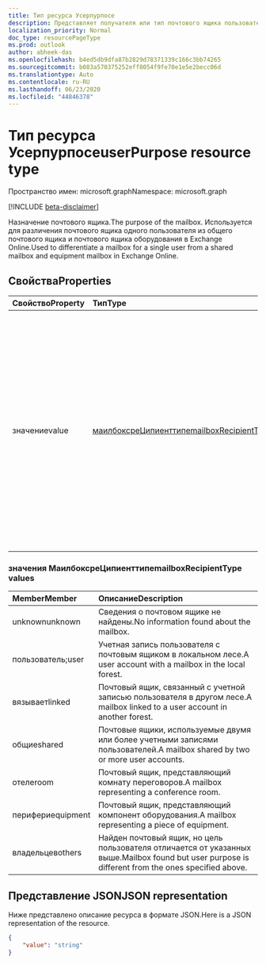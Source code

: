 ```yaml
---
title: Тип ресурса Усерпурпосе
description: Представляет получателя или тип почтового ящика пользователя в Exchange Online.
localization_priority: Normal
doc_type: resourcePageType
ms.prod: outlook
author: abheek-das
ms.openlocfilehash: b4ed5db9dfa87b2829d78371339c166c3bb74265
ms.sourcegitcommit: b083a570375252eff8054f9fe70e1e5e2becc06d
ms.translationtype: Auto
ms.contentlocale: ru-RU
ms.lasthandoff: 06/23/2020
ms.locfileid: "44846378"
---
```

# <a name="userpurpose-resource-type"></a><span data-ttu-id="2b26a-103">Тип ресурса Усерпурпосе</span><span class="sxs-lookup"><span data-stu-id="2b26a-103">userPurpose resource type</span></span>

<span data-ttu-id="2b26a-104">Пространство имен: microsoft.graph</span><span class="sxs-lookup"><span data-stu-id="2b26a-104">Namespace: microsoft.graph</span></span>

[!INCLUDE [beta-disclaimer](../../includes/beta-disclaimer.md)]

<span data-ttu-id="2b26a-105">Назначение почтового ящика.</span><span class="sxs-lookup"><span data-stu-id="2b26a-105">The purpose of the mailbox.</span></span> <span data-ttu-id="2b26a-106">Используется для различения почтового ящика одного пользователя из общего почтового ящика и почтового ящика оборудования в Exchange Online.</span><span class="sxs-lookup"><span data-stu-id="2b26a-106">Used to differentiate a mailbox for a single user from a shared mailbox and equipment mailbox in Exchange Online.</span></span>


## <a name="properties"></a><span data-ttu-id="2b26a-107">Свойства</span><span class="sxs-lookup"><span data-stu-id="2b26a-107">Properties</span></span>
|<span data-ttu-id="2b26a-108">Свойство</span><span class="sxs-lookup"><span data-stu-id="2b26a-108">Property</span></span>|<span data-ttu-id="2b26a-109">Тип</span><span class="sxs-lookup"><span data-stu-id="2b26a-109">Type</span></span>|<span data-ttu-id="2b26a-110">Описание</span><span class="sxs-lookup"><span data-stu-id="2b26a-110">Description</span></span>|
|:---------------|:--------|:----------|
|<span data-ttu-id="2b26a-111">значение</span><span class="sxs-lookup"><span data-stu-id="2b26a-111">value</span></span>|[<span data-ttu-id="2b26a-112">маилбоксреЦипиенттипе</span><span class="sxs-lookup"><span data-stu-id="2b26a-112">mailboxRecipientType</span></span>](#mailboxrecipienttype-values)|<span data-ttu-id="2b26a-113">Представляет получателя или тип почтового ящика пользователя в Exchange Online.</span><span class="sxs-lookup"><span data-stu-id="2b26a-113">Represents the user's recipient or mailbox type in Exchange Online.</span></span> <span data-ttu-id="2b26a-114">Возможные значения: `unknown` ,, `user` , `linked` , `shared` `room` , `equipment` и `others` .</span><span class="sxs-lookup"><span data-stu-id="2b26a-114">Possible values are: `unknown`, `user`, `linked`, `shared`, `room`, `equipment`, and `others`.</span></span> <span data-ttu-id="2b26a-115">Более подробную информацию можно найти в следующем разделе.</span><span class="sxs-lookup"><span data-stu-id="2b26a-115">See the next section for more information.</span></span>|

### <a name="mailboxrecipienttype-values"></a><span data-ttu-id="2b26a-116">значения МаилбоксреЦипиенттипе</span><span class="sxs-lookup"><span data-stu-id="2b26a-116">mailboxRecipientType values</span></span>
|<span data-ttu-id="2b26a-117">Member</span><span class="sxs-lookup"><span data-stu-id="2b26a-117">Member</span></span>|<span data-ttu-id="2b26a-118">Описание</span><span class="sxs-lookup"><span data-stu-id="2b26a-118">Description</span></span>|
|:---------------|:--------|
|<span data-ttu-id="2b26a-119">unknown</span><span class="sxs-lookup"><span data-stu-id="2b26a-119">unknown</span></span>|<span data-ttu-id="2b26a-120">Сведения о почтовом ящике не найдены.</span><span class="sxs-lookup"><span data-stu-id="2b26a-120">No information found about the mailbox.</span></span>|
|<span data-ttu-id="2b26a-121">пользователь;</span><span class="sxs-lookup"><span data-stu-id="2b26a-121">user</span></span>|<span data-ttu-id="2b26a-122">Учетная запись пользователя с почтовым ящиком в локальном лесе.</span><span class="sxs-lookup"><span data-stu-id="2b26a-122">A user account with a mailbox in the local forest.</span></span>|
|<span data-ttu-id="2b26a-123">вязывает</span><span class="sxs-lookup"><span data-stu-id="2b26a-123">linked</span></span>|<span data-ttu-id="2b26a-124">Почтовый ящик, связанный с учетной записью пользователя в другом лесе.</span><span class="sxs-lookup"><span data-stu-id="2b26a-124">A mailbox linked to a user account in another forest.</span></span>|
|<span data-ttu-id="2b26a-125">общие</span><span class="sxs-lookup"><span data-stu-id="2b26a-125">shared</span></span>|<span data-ttu-id="2b26a-126">Почтовые ящики, используемые двумя или более учетными записями пользователей.</span><span class="sxs-lookup"><span data-stu-id="2b26a-126">A mailbox shared by two or more user accounts.</span></span>|
|<span data-ttu-id="2b26a-127">отеле</span><span class="sxs-lookup"><span data-stu-id="2b26a-127">room</span></span>|<span data-ttu-id="2b26a-128">Почтовый ящик, представляющий комнату переговоров.</span><span class="sxs-lookup"><span data-stu-id="2b26a-128">A mailbox representing a conference room.</span></span>|
|<span data-ttu-id="2b26a-129">перифери</span><span class="sxs-lookup"><span data-stu-id="2b26a-129">equipment</span></span>|<span data-ttu-id="2b26a-130">Почтовый ящик, представляющий компонент оборудования.</span><span class="sxs-lookup"><span data-stu-id="2b26a-130">A mailbox representing a piece of equipment.</span></span>|
|<span data-ttu-id="2b26a-131">владельцев</span><span class="sxs-lookup"><span data-stu-id="2b26a-131">others</span></span>|<span data-ttu-id="2b26a-132">Найден почтовый ящик, но цель пользователя отличается от указанных выше.</span><span class="sxs-lookup"><span data-stu-id="2b26a-132">Mailbox found but user purpose is different from the ones specified above.</span></span>|

## <a name="json-representation"></a><span data-ttu-id="2b26a-133">Представление JSON</span><span class="sxs-lookup"><span data-stu-id="2b26a-133">JSON representation</span></span>

<span data-ttu-id="2b26a-134">Ниже представлено описание ресурса в формате JSON.</span><span class="sxs-lookup"><span data-stu-id="2b26a-134">Here is a JSON representation of the resource.</span></span>

<!-- {
  "blockType": "resource",
  "optionalProperties": [

  ],
  "@odata.type": "microsoft.graph.userPurpose"
}-->

```json
{
    "value": "string"
}

```

<!-- uuid: 8fcb5dbc-d5aa-4681-8e31-b001d5168d79
2015-10-25 14:57:30 UTC -->
<!--
{
  "type": "#page.annotation",
  "description": "userPurpose resource",
  "keywords": "",
  "section": "documentation",
  "tocPath": "",
  "suppressions": []
}
-->
